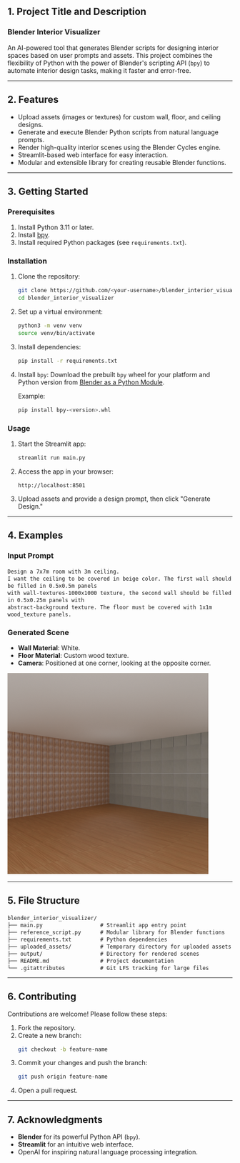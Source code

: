 ## **1. Project Title and Description**
### **Blender Interior Visualizer**
An AI-powered tool that generates Blender scripts for designing interior spaces based on user prompts and assets. This project combines the flexibility of Python with the power of Blender's scripting API (`bpy`) to automate interior design tasks, making it faster and error-free.

---

## **2. Features**
- Upload assets (images or textures) for custom wall, floor, and ceiling designs.
- Generate and execute Blender Python scripts from natural language prompts.
- Render high-quality interior scenes using the Blender Cycles engine.
- Streamlit-based web interface for easy interaction.
- Modular and extensible library for creating reusable Blender functions.

---

## **3. Getting Started**

### **Prerequisites**
1. Install Python 3.11 or later.
2. Install [bpy]([https://www.blender.org](https://builder.blender.org/download/bpy/)).
3. Install required Python packages (see `requirements.txt`).

### **Installation**
1. Clone the repository:
   ```bash
   git clone https://github.com/<your-username>/blender_interior_visualizer.git
   cd blender_interior_visualizer
   ```

2. Set up a virtual environment:
   ```bash
   python3 -m venv venv
   source venv/bin/activate
   ```

3. Install dependencies:
   ```bash
   pip install -r requirements.txt
   ```

4. Install `bpy`:
   Download the prebuilt `bpy` wheel for your platform and Python version from [Blender as a Python Module]([https://wiki.blender.org/wiki/Building_Blender/Other/BlenderAsPyModule](https://builder.blender.org/download/bpy/)).

   Example:
   ```bash
   pip install bpy-<version>.whl
   ```

### **Usage**
1. Start the Streamlit app:
   ```bash
   streamlit run main.py
   ```

2. Access the app in your browser:
   ```
   http://localhost:8501
   ```

3. Upload assets and provide a design prompt, then click "Generate Design."

---

## **4. Examples**

### **Input Prompt**
```plaintext
Design a 7x7m room with 3m ceiling. 
I want the ceiling to be covered in beige color. The first wall should be filled in 0.5x0.5m panels
with wall-textures-1000x1000 texture, the second wall should be filled in 0.5x0.25m panels with
abstract-background texture. The floor must be covered with 1x1m wood_texture panels.
```

### **Generated Scene**
- **Wall Material**: White.
- **Floor Material**: Custom wood texture.
- **Camera**: Positioned at one corner, looking at the opposite corner.

![Rendered Room](/rendered_room.png)

---

## **5. File Structure**
```
blender_interior_visualizer/
├── main.py                  # Streamlit app entry point
├── reference_script.py      # Modular library for Blender functions
├── requirements.txt         # Python dependencies
├── uploaded_assets/         # Temporary directory for uploaded assets
├── output/                  # Directory for rendered scenes
├── README.md                # Project documentation
└── .gitattributes           # Git LFS tracking for large files
```

---

## **6. Contributing**
Contributions are welcome! Please follow these steps:
1. Fork the repository.
2. Create a new branch:
   ```bash
   git checkout -b feature-name
   ```
3. Commit your changes and push the branch:
   ```bash
   git push origin feature-name
   ```
4. Open a pull request.

---

## **7. Acknowledgments**
- **Blender** for its powerful Python API (`bpy`).
- **Streamlit** for an intuitive web interface.
- OpenAI for inspiring natural language processing integration.
